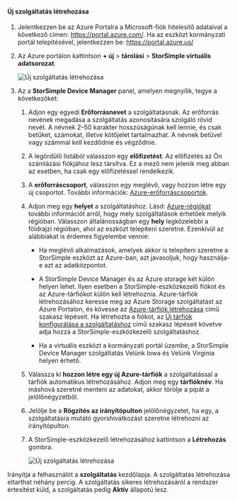 #### <a name="to-create-a-new-service"></a>Új szolgáltatás létrehozása

1.  Jelentkezzen be az Azure Portalra a Microsoft-fiók hitelesítő adataival a következő címen: <https://portal.azure.com/>. Ha az eszközt kormányzati portál telepítésével, jelentkezzen be: <https://portal.azure.us/>

2.  Az Azure portálon kattintson **+ új** &gt; **tárolási** &gt; **StorSimple virtuális adatsorozat**.

    ![Új szolgáltatás létrehozása](./media/storsimple-virtual-array-create-new-service/createnewservice2.png) 

3.  Az a **StorSimple Device Manager** panel, amelyen megnyílik, tegye a következőket:

    1.  Adjon egy egyedi **Erőforrásnevet** a szolgáltatásnak. Az erőforrás nevének megadása a szolgáltatás azonosítására szolgáló rövid nevét. A névnek 2–50 karakter hosszúságúnak kell lennie, és csak betűket, számokat, illetve kötőjelet tartalmazhat. A névnek betűvel vagy számmal kell kezdődnie és végződnie.

    2.  A legördülő listából válasszon egy **előfizetést**. Az előfizetés az Ön számlázási fiókjához lesz társítva. Ez a mező nem jelenik meg abban az esetben, ha csak egy előfizetéssel rendelkezik.

    3.  A **erőforráscsoport**, válasszon egy meglévő, vagy hozzon létre egy új csoportot. További információk: [Azure-erőforráscsoportok](https://azure.microsoft.com/documentation/articles/virtual-machines-windows-infrastructure-resource-groups-guidelines/).

    4.  Adjon meg egy **helyet** a szolgáltatáshoz. Lásd: [Azure-régiókat](https://azure.microsoft.com/regions/#services) további információt arról, hogy mely szolgáltatások érhetőek melyik régióban. Válasszon általánosságban egy **hely** legközelebbi a földrajzi régióban, ahol az eszközt telepíteni szeretné. Ezenkívül az alábbiakat is érdemes figyelembe vennie:

        -   Ha meglévő alkalmazások, amelyek akkor is telepíteni szeretne a StorSimple eszközt az Azure-ban, azt javasoljuk, hogy használja-e azt az adatközpontot.

        -   A StorSimple Device Manager és az Azure storage két külön helyen lehet. Ilyen esetben a StorSimple-eszközkezelő fiókot és az Azure-tárfiókot külön kell létrehoznia. Azure-tárfiók létrehozásához keresse meg az Azure Storage szolgáltatást az Azure Portalon, és kövesse az [Azure-tárfiók létrehozása](https://azure.microsoft.com/documentation/articles/storage-create-storage-account/#create-a-storage-account) című szakasz lépéseit. Ha létrehozta a fiókot, az [Új tárfiók konfigurálása a szolgáltatáshoz](https://azure.microsoft.com/en-us/documentation/articles/storsimple-deployment-walkthrough/#configure-a-new-storage-account-for-the-service) című szakasz lépéseit követve adja hozzá a StorSimple-eszközkezelő szolgáltatáshoz.

        -   Ha a virtuális eszközt a kormányzati portál üzembe, a StorSimple Device Manager szolgáltatás Velünk Iowa és Velünk Virginia helyen érhető.

    5.  Válassza ki **hozzon létre egy új Azure-tárfiók** a szolgáltatással a tárfiók automatikus létrehozásához. Adjon meg egy **tárfióknév**. Ha máshová szeretné menteni az adatokat, akkor törölje a pipát a jelölőnégyzetből.

    6.  Jelölje be a **Rögzítés az irányítópulton** jelölőnégyzetet, ha egy, a szolgáltatásra mutató gyorshivatkozást szeretne létrehozni az irányítópulton.

    7.  A StorSimple-eszközkezelő létrehozásához kattintson a **Létrehozás** gombra.

        ![Új szolgáltatás létrehozása](./media/storsimple-virtual-array-create-new-service/createnewservice4.png)  

Irányítja a felhasználót a **szolgáltatás** kezdőlapja. A szolgáltatás létrehozása eltarthat néhány percig. A szolgáltatás sikeres létrehozásáról a rendszer értesítést küld, a szolgáltatás pedig **Aktív** állapotú lesz.


